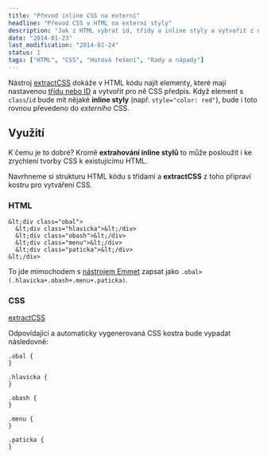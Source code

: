 ```yaml
---
title: "Převod inline CSS na externí"
headline: "Převod CSS v HTML na externí styly"
description: "Jak z HTML vybrat id, třídy a inline styly a vytvořit z nich CSS předpis do externího souboru."
date: "2014-01-23"
last_modification: "2014-01-24"
status: 1
tags: ["HTML", "CSS", "Hotová řešení", "Rady a nápady"]
---
```


Nástroj [extractCSS](http://extractcss.com/) dokáže v HTML kódu najít elementy, které mají nastavenou [třídu nebo ID](/id-class) a vytvořit pro ně CSS předpis. Když element s `class`/`id` bude mít nějaké **inline styly** (např. `style="color: red"`), bude i toto rovnou převedeno do *externího* CSS.

## Využití

K čemu je to dobré? Kromě **extrahování inline stylů** to může posloužit i ke zrychlení tvorby CSS k existujícímu HTML.

Navrhneme si strukturu HTML kódu s třídami a **extractCSS** z toho připraví kostru pro vytváření CSS.

### HTML

```
&lt;div class="obal">
  &lt;div class="hlavicka">&lt;/div>
  &lt;div class="obash">&lt;/div>
  &lt;div class="menu">&lt;/div>
  &lt;div class="paticka">&lt;/div>
&lt;/div>
```

To jde mimochodem s [nástrojem Emmet](/emmet) zapsat jako `.obal>(.hlavicka+.obash+.menu+.paticka)`.

### CSS

[extractCSS](http://extractcss.com/)

Odpovídající a automaticky vygenerovaná CSS kostra bude vypadat následovně:

```
.obal {
}

.hlavicka {
}

.obash {
}

.menu {
}

.paticka {
}
```